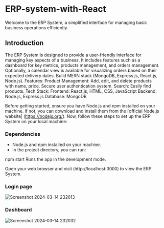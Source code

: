 # ERP-system-with-React
Welcome to the ERP System, a simplified interface for managing basic business operations efficiently.

## Introduction
The ERP System is designed to provide a user-friendly interface for managing key aspects of a business. It includes features such as a dashboard for key metrics, products management, and orders management. Optionally, a calendar view is available for visualizing orders based on their expected delivery dates.
Build MERN stack (MongoDB, Express.js, React.js, Node.js). Features: Product Management: Add, edit, and delete products with name, price. Secure user authentication system. Search: Easily find products. Tech Stack: Frontend: React.js, HTML, CSS, JavaScript Backend: Node.js, Express.js Database: MongoDB

Before getting started, ensure you have Node.js and npm installed on your machine. If not, you can download and install them from the [official Node.js website] (https://nodejs.org/).
Now, follow these steps to set up the ERP System on your local machine:

### Dependencies

- Node.js and npm installed on your machine.
- In the project directory, you can run:

npm start
Runs the app in the development mode.

Open your web browser and visit (http://localhost:3000) to view the ERP System.
### Login page
![Screenshot 2024-03-14 232013](https://github.com/Supriyapatnala/ERP-system/assets/110665599/2f2a37d1-6111-4c38-99ce-01062e3430b6)
### Dashboard

![Screenshot 2024-03-14 232032](https://github.com/Supriyapatnala/ERP-system/assets/110665599/8de591ed-da5e-4192-8c39-a3c454dff14b)
